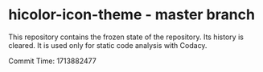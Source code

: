 # hicolor-icon-theme - master branch

This repository contains the frozen state of the repository.
Its history is cleared. It is used only for static code
analysis with Codacy.

Commit Time: 1713882477